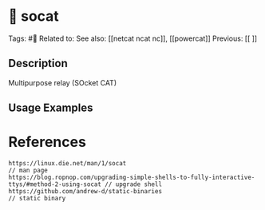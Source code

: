 # 💢 socat

Tags: #💢 
Related to: 
See also: [[netcat ncat nc]], [[powercat]]
Previous: [[ ]]

## Description

Multipurpose relay (SOcket CAT)

## Usage Examples

# References
```
https://linux.die.net/man/1/socat                                                               // man page
https://blog.ropnop.com/upgrading-simple-shells-to-fully-interactive-ttys/#method-2-using-socat // upgrade shell
https://github.com/andrew-d/static-binaries                                                     // static binary
```